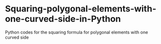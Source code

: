 # Squaring-polygonal-elements-with-one-curved-side-in-Python
Python codes for the squaring formula for polygonal elements with one curved side
